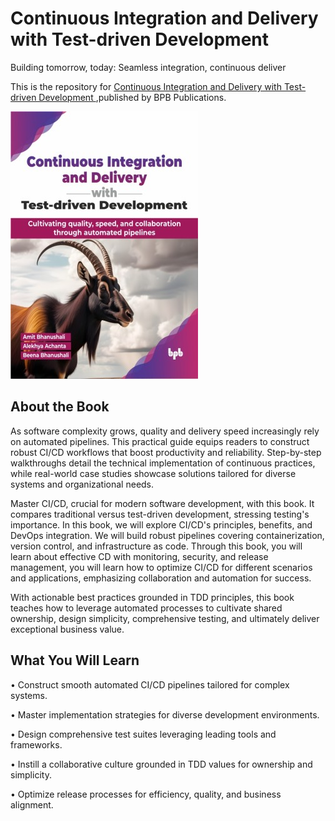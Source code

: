 # Continuous Integration and Delivery with Test-driven Development

Building tomorrow, today: Seamless integration, continuous deliver

This is the repository for [Continuous Integration and Delivery with Test-driven Development
](https://bpbonline.com/products/continuous-integration-and-delivery-with-test-driven-development),published by BPB Publications.

<img src="9789355519726.jpg">

## About the Book
As software complexity grows, quality and delivery speed increasingly rely on automated pipelines. This practical guide equips readers to construct robust CI/CD workflows that boost productivity and reliability. Step-by-step walkthroughs detail the technical implementation of continuous practices, while real-world case studies showcase solutions tailored for diverse systems and organizational needs.

Master CI/CD, crucial for modern software development, with this book. It compares traditional versus test-driven development, stressing testing's importance. In this book, we will explore CI/CD's principles, benefits, and DevOps integration. We will build robust pipelines covering containerization, version control, and infrastructure as code. Through this book, you will learn about effective CD with monitoring, security, and release management, you will learn how to optimize CI/CD for different scenarios and applications, emphasizing collaboration and automation for success.

With actionable best practices grounded in TDD principles, this book teaches how to leverage automated processes to cultivate shared ownership, design simplicity, comprehensive testing, and ultimately deliver exceptional business value.

## What You Will Learn
• Construct smooth automated CI/CD pipelines tailored for complex systems.

• Master implementation strategies for diverse development environments.

• Design comprehensive test suites leveraging leading tools and frameworks.

• Instill a collaborative culture grounded in TDD values for ownership and simplicity.

• Optimize release processes for efficiency, quality, and business alignment. 

